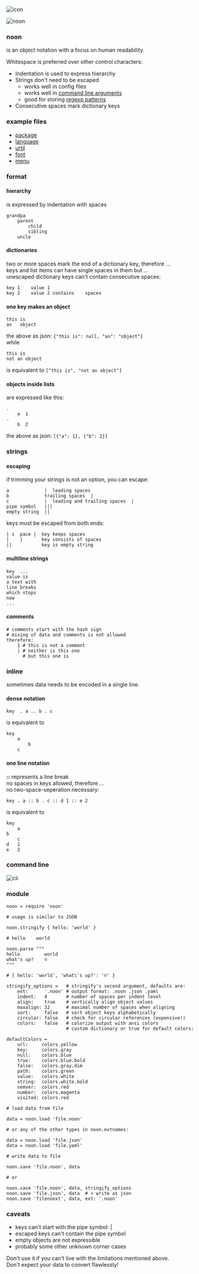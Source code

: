 
![icon](./img/icon.png)

![noon](./img/noon.png)

### noon

is an object notation with a focus on human readability.

Whitespace is preferred over other control characters:

- Indentation is used to express hierarchy
- Strings don't need to be escaped
    - works well in config files
    - works well in [command line arguments](https://github.com/monsterkodi/colorcat/blob/master/test/test.sh)
    - good for storing [regexp patterns](https://github.com/monsterkodi/ko/blob/master/syntax/ko.noon)
- Consecutive spaces mark dictionary keys
    
### example files

* [package](https://github.com/monsterkodi/noon/blob/master/package.noon)
* [language](https://github.com/monsterkodi/language-noon/blob/master/grammars/noon.noon)
* [urtil](https://github.com/monsterkodi/urtil/blob/gh-pages/examples/example)
* [font](https://github.com/monsterkodi/salter/blob/master/font.noon)
* [menu](https://github.com/monsterkodi/kaligraf/blob/master/coffee/menu.noon)

### format

#### hierarchy

is expressed by indentation with spaces

```
grandpa
    parent
        child
        sibling
    uncle
```

#### dictionaries

two or more spaces mark the end of a dictionary key, therefore ...  
keys and list items can have single spaces in them but ...  
unescaped dictionary keys can't contain consecutive spaces:

```
key 1    value 1
key 2    value 2 contains    spaces
```   

#### one key makes an object

```
this is
an   object
```

the above as json: `{"this is": null, "an": "object"}`  
while 

```
this is
not an object
``` 

is equivalent to `["this is", "not an object"]`

#### objects inside lists 

are expressed like this:
```
.
    a  1
.
    b  2
```
the above as json: `[{"a": 1}, {"b": 2}]`

### strings

#### escaping

if trimming your strings is not an option, you can escape:

```
a             |  leading spaces
b             trailing spaces  |
c             |  leading and trailing spaces  |
pipe symbol   |||
empty string  ||
```     

keys must be escaped from both ends:

```
| s  pace |  key keeps spaces
|    |       key consists of spaces
||           key is empty string
```   

#### multiline strings

```
key  ...
value is
a text with
line breaks
which stops
now
...  
```

#### comments
```coffee-script
# comments start with the hash sign
# mixing of data and comments is not allowed
therefore:
    1 # this is not a comment
    | # neither is this one
      # but this one is 
```

### inline

sometimes data needs to be encoded in a single line. 

#### dense notation

```
key  . a .. b . c
```

is equivalent to

```
key
    a
        b
    c
```

#### one line notation

**::** represents a line break  
no spaces in keys allowed, therefore ...  
no two-space-seperation necessary:

```
key . a :: b . c :: d 1 :: e 2
```

is equivalent to

```
key
    a
b
    c
d   1
e   2
```

### command line

![cli](./img/cli.png)

### module

```coffee-script
noon = require 'noon'

# usage is similar to JSON 

noon.stringify { hello: 'world' }

# hello    world

noon.parse """
hello         world
what's up?    ☺
"""

# { hello: 'world', 'what\'s up?': '☺' }

stringify_options =   # stringify's second argument, defaults are: 
    ext:      '.noon' # output format: .noon .json .yaml
    indent:   4       # number of spaces per indent level
    align:    true    # vertically align object values
    maxalign: 32      # maximal number of spaces when aligning
    sort:     false   # sort object keys alphabetically
    circular: false   # check for circular references (expensive!)
    colors:   false   # colorize output with ansi colors
                      # custom dictionary or true for default colors:

defaultColors =
    url:     colors.yellow
    key:     colors.gray
    null:    colors.blue
    true:    colors.blue.bold
    false:   colors.gray.dim
    path:    colors.green
    value:   colors.white
    string:  colors.white.bold
    semver:  colors.red
    number:  colors.magenta
    visited: colors.red

```

```coffee-script
# load data from file 

data = noon.load 'file.noon' 

# or any of the other types in noon.extnames:

data = noon.load 'file.json'
data = noon.load 'file.yaml'

```

```coffee-script
# write data to file

noon.save 'file.noon', data

# or

noon.save 'file.noon', data, stringify_options
noon.save 'file.json', data  # < write as json
noon.save 'filenoext', data, ext: '.noon'

```

### caveats

- keys can't start with the pipe symbol: |
- escaped keys can't contain the pipe symbol
- empty objects are not expressible
- probably some other unknown corner cases

Don't use it if you can't live with the limitations mentioned above.  
Don't expect your data to convert flawlessly!
